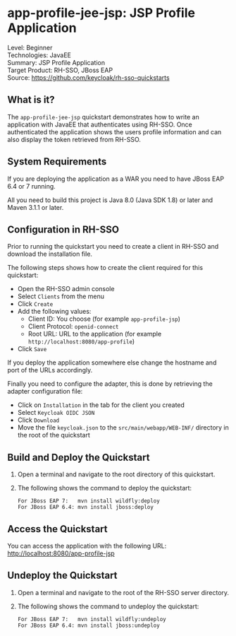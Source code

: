 app-profile-jee-jsp: JSP Profile Application
================================================

Level: Beginner  
Technologies: JavaEE  
Summary: JSP Profile Application  
Target Product: RH-SSO, JBoss EAP  
Source: <https://github.com/keycloak/rh-sso-quickstarts>


What is it?
-----------

The `app-profile-jee-jsp` quickstart demonstrates how to write an application with JavaEE that
authenticates using RH-SSO. Once authenticated the application shows the users profile information and can also
display the token retrieved from RH-SSO.


System Requirements
------------

If you are deploying the application as a WAR you need to have JBoss EAP 6.4 or 7 running.

All you need to build this project is Java 8.0 (Java SDK 1.8) or later and Maven 3.1.1 or later.


Configuration in RH-SSO
-----------------------

Prior to running the quickstart you need to create a client in RH-SSO and download the installation file.

The following steps shows how to create the client required for this quickstart:

* Open the RH-SSO admin console
* Select `Clients` from the menu
* Click `Create`
* Add the following values:
  * Client ID: You choose (for example `app-profile-jsp`)
  * Client Protocol: `openid-connect`
  * Root URL: URL to the application (for example `http://localhost:8080/app-profile`)
* Click `Save`

If you deploy the application somewhere else change the hostname and port of the URLs accordingly.

Finally you need to configure the adapter, this is done by retrieving the adapter configuration file:

* Click on `Installation` in the tab for the client you created
* Select `Keycloak OIDC JSON`
* Click `Download`
* Move the file `keycloak.json` to the `src/main/webapp/WEB-INF/` directory in the root of the quickstart


Build and Deploy the Quickstart
--------------------------------

1. Open a terminal and navigate to the root directory of this quickstart.

2. The following shows the command to deploy the quickstart:

   ````
   For JBoss EAP 7:   mvn install wildfly:deploy
   For JBoss EAP 6.4: mvn install jboss:deploy
   ````


Access the Quickstart
----------------------

You can access the application with the following URL: <http://localhost:8080/app-profile-jsp>


Undeploy the Quickstart
--------------------

1. Open a terminal and navigate to the root of the RH-SSO server directory.

2. The following shows the command to undeploy the quickstart:

   ````
   For JBoss EAP 7:   mvn install wildfly:undeploy
   For JBoss EAP 6.4: mvn install jboss:undeploy
   ````
